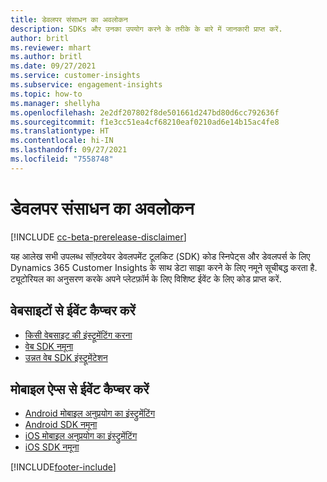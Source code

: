 ```yaml
---
title: डेवलपर संसाधन का अवलोकन
description: SDKs और उनका उपयोग करने के तरीके के बारे में जानकारी प्राप्त करें.
author: britl
ms.reviewer: mhart
ms.author: britl
ms.date: 09/27/2021
ms.service: customer-insights
ms.subservice: engagement-insights
ms.topic: how-to
ms.manager: shellyha
ms.openlocfilehash: 2e2df207802f8de501661d247bd80d6cc792636f
ms.sourcegitcommit: f1e3cc51ea4cf68210eaf0210ad6e14b15ac4fe8
ms.translationtype: HT
ms.contentlocale: hi-IN
ms.lasthandoff: 09/27/2021
ms.locfileid: "7558748"
---
```

# <a name="developer-resources-overview"></a>डेवलपर संसाधन का अवलोकन

[!INCLUDE [cc-beta-prerelease-disclaimer](includes/cc-beta-prerelease-disclaimer.md)]

यह आलेख सभी उपलब्ध सॉफ़्टवेयर डेवलपमेंट टूलकिट (SDK) कोड स्निपेट्स और डेवलपर्स के लिए Dynamics 365 Customer Insights के साथ डेटा साझा करने के लिए नमूने सूचीबद्ध करता है. ट्यूटोरियल का अनुसरण करके अपने प्लेटफ़ॉर्म के लिए विशिष्ट ईवेंट के लिए कोड प्राप्त करें.

## <a name="capture-events-from-websites"></a>वेबसाइटों से ईवेंट कैप्चर करें

- [किसी वेबसाइट की इंस्ट्रूमेंटिंग करना](instrument-website.md)
- [वेब SDK नमूना](websdk-sample.md)
- [उन्नत वेब SDK इंस्ट्रूमेंटेशन](advanced-SDK-implementation.md)

## <a name="capture-events-from-mobile-apps"></a>मोबाइल ऐप्स से ईवेंट कैप्चर करें

- [Android मोबाइल अनुप्रयोग का इंस्ट्रुमेंटिंग](get-started-android.md)
- [Android SDK नमूना](androidsdk-sample.md)
- [iOS मोबाइल अनुप्रयोग का इंस्ट्रुमेंटिंग](get-started-ios.md)
- [iOS SDK नमूना](iossdk-sample.md)

[!INCLUDE[footer-include](../includes/footer-banner.md)]
